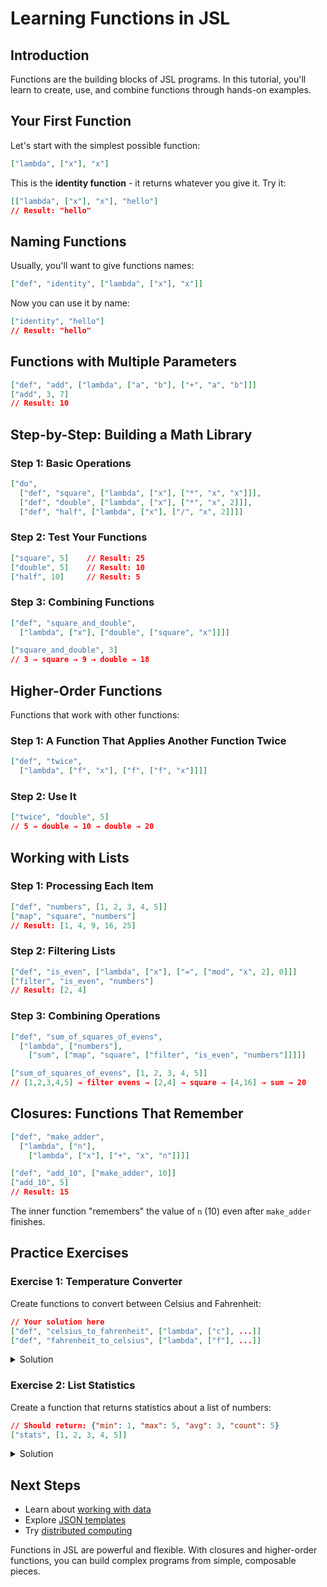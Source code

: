 # Learning Functions in JSL

## Introduction

Functions are the building blocks of JSL programs. In this tutorial, you'll learn to create, use, and combine functions through hands-on examples.

## Your First Function

Let's start with the simplest possible function:

```json
["lambda", ["x"], "x"]
```

This is the **identity function** - it returns whatever you give it. Try it:

```json
[["lambda", ["x"], "x"], "hello"]
// Result: "hello"
```

## Naming Functions

Usually, you'll want to give functions names:

```json
["def", "identity", ["lambda", ["x"], "x"]]
```

Now you can use it by name:

```json
["identity", "hello"]
// Result: "hello"
```

## Functions with Multiple Parameters

```json
["def", "add", ["lambda", ["a", "b"], ["+", "a", "b"]]]
["add", 3, 7]
// Result: 10
```

## Step-by-Step: Building a Math Library

### Step 1: Basic Operations

```json
["do",
  ["def", "square", ["lambda", ["x"], ["*", "x", "x"]]],
  ["def", "double", ["lambda", ["x"], ["*", "x", 2]]],
  ["def", "half", ["lambda", ["x"], ["/", "x", 2]]]]
```

### Step 2: Test Your Functions

```json
["square", 5]    // Result: 25
["double", 5]    // Result: 10  
["half", 10]     // Result: 5
```

### Step 3: Combining Functions

```json
["def", "square_and_double", 
  ["lambda", ["x"], ["double", ["square", "x"]]]]

["square_and_double", 3]
// 3 → square → 9 → double → 18
```

## Higher-Order Functions

Functions that work with other functions:

### Step 1: A Function That Applies Another Function Twice

```json
["def", "twice", 
  ["lambda", ["f", "x"], ["f", ["f", "x"]]]]
```

### Step 2: Use It

```json
["twice", "double", 5]
// 5 → double → 10 → double → 20
```

## Working with Lists

### Step 1: Processing Each Item

```json
["def", "numbers", [1, 2, 3, 4, 5]]
["map", "square", "numbers"]
// Result: [1, 4, 9, 16, 25]
```

### Step 2: Filtering Lists

```json
["def", "is_even", ["lambda", ["x"], ["=", ["mod", "x", 2], 0]]]
["filter", "is_even", "numbers"]
// Result: [2, 4]
```

### Step 3: Combining Operations

```json
["def", "sum_of_squares_of_evens",
  ["lambda", ["numbers"],
    ["sum", ["map", "square", ["filter", "is_even", "numbers"]]]]]

["sum_of_squares_of_evens", [1, 2, 3, 4, 5]]
// [1,2,3,4,5] → filter evens → [2,4] → square → [4,16] → sum → 20
```

## Closures: Functions That Remember

```json
["def", "make_adder", 
  ["lambda", ["n"], 
    ["lambda", ["x"], ["+", "x", "n"]]]]

["def", "add_10", ["make_adder", 10]]
["add_10", 5]
// Result: 15
```

The inner function "remembers" the value of `n` (10) even after `make_adder` finishes.

## Practice Exercises

### Exercise 1: Temperature Converter

Create functions to convert between Celsius and Fahrenheit:

```json
// Your solution here
["def", "celsius_to_fahrenheit", ["lambda", ["c"], ...]]
["def", "fahrenheit_to_celsius", ["lambda", ["f"], ...]]
```

<details>
<summary>Solution</summary>

```json
["do",
  ["def", "celsius_to_fahrenheit", 
    ["lambda", ["c"], ["+", ["*", "c", 9/5], 32]]],
  ["def", "fahrenheit_to_celsius", 
    ["lambda", ["f"], ["*", ["-", "f", 32], 5/9]]]]
```
</details>

### Exercise 2: List Statistics

Create a function that returns statistics about a list of numbers:

```json
// Should return: {"min": 1, "max": 5, "avg": 3, "count": 5}
["stats", [1, 2, 3, 4, 5]]
```

<details>
<summary>Solution</summary>

```json
["def", "stats",
  ["lambda", ["numbers"],
    {
      "min": ["min", "numbers"],
      "max": ["max", "numbers"], 
      "avg": ["/", ["sum", "numbers"], ["length", "numbers"]],
      "count": ["length", "numbers"]
    }]]
```
</details>

## Next Steps

- Learn about [working with data](data.md)
- Explore [JSON templates](../language/templates.md)
- Try [distributed computing](../architecture/distributed.md)

Functions in JSL are powerful and flexible. With closures and higher-order functions, you can build complex programs from simple, composable pieces.
